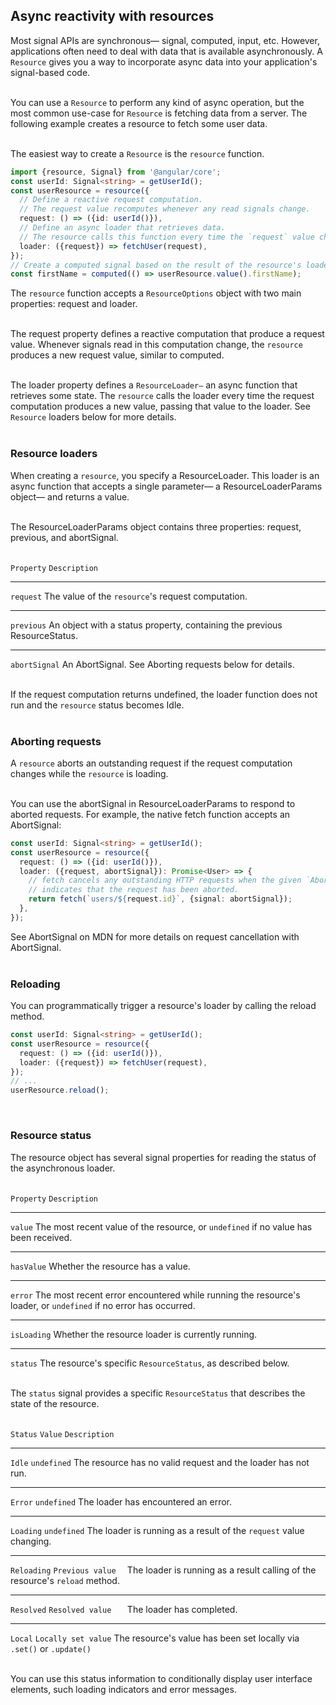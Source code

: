 ## Async reactivity with resources  
Most signal APIs are synchronous— signal, computed, input, etc. However, applications often need to deal with data that is available asynchronously. A ```Resource``` gives you a way to incorporate async data into your application's signal-based code.  
<br>

You can use a ```Resource``` to perform any kind of async operation, but the most common use-case for ```Resource``` is fetching data from a server. The following example creates a resource to fetch some user data.  
<br>

The easiest way to create a ```Resource``` is the ```resource``` function.  
```typescript
import {resource, Signal} from '@angular/core';
const userId: Signal<string> = getUserId();
const userResource = resource({
  // Define a reactive request computation.
  // The request value recomputes whenever any read signals change.
  request: () => ({id: userId()}),
  // Define an async loader that retrieves data.
  // The resource calls this function every time the `request` value changes.
  loader: ({request}) => fetchUser(request),
});
// Create a computed signal based on the result of the resource's loader function.
const firstName = computed(() => userResource.value().firstName);
```  
The ```resource``` function accepts a ```ResourceOptions``` object with two main properties: request and loader.  
<br>

The request property defines a reactive computation that produce a request value. Whenever signals read in this computation change, the ```resource``` produces a new request value, similar to computed.  
<br>

The loader property defines a ```ResourceLoader—``` an async function that retrieves some state. The ```resource``` calls the loader every time the request computation produces a new value, passing that value to the loader. See ```Resource``` loaders below for more details.  
<br>

### Resource loaders  
When creating a ```resource```, you specify a ResourceLoader. This loader is an async function that accepts a single parameter— a ResourceLoaderParams object— and returns a value.  
<br>

The ResourceLoaderParams object contains three properties: request, previous, and abortSignal.  
<br>

```Property```	```Description``` 

---  
```request```	The value of the ```resource```'s request computation.  

---  
```previous```	An object with a status property, containing the previous ResourceStatus.  

---  
```abortSignal```	An AbortSignal. See Aborting requests below for details.  
<br>

If the request computation returns undefined, the loader function does not run and the ```resource``` status becomes Idle.  
<br>

### Aborting requests  
A ```resource``` aborts an outstanding request if the request computation changes while the ```resource``` is loading.  
<br>

You can use the abortSignal in ResourceLoaderParams to respond to aborted requests. For example, the native fetch function accepts an AbortSignal:  
```typescript
const userId: Signal<string> = getUserId();
const userResource = resource({
  request: () => ({id: userId()}),
  loader: ({request, abortSignal}): Promise<User> => {
    // fetch cancels any outstanding HTTP requests when the given `AbortSignal`
    // indicates that the request has been aborted.
    return fetch(`users/${request.id}`, {signal: abortSignal});
  },
});
```  
See AbortSignal on MDN for more details on request cancellation with AbortSignal.  
<br>

### Reloading  
You can programmatically trigger a resource's loader by calling the reload method.  
```typescript
const userId: Signal<string> = getUserId();
const userResource = resource({
  request: () => ({id: userId()}),
  loader: ({request}) => fetchUser(request),
});
// ...
userResource.reload();
```  
<br>

### Resource status  
The resource object has several signal properties for reading the status of the asynchronous loader.  
<br>

```Property```	```Description``` 

---  
```value```	The most recent value of the resource, or ```undefined``` if no value has been received.

---  
```hasValue```		Whether the resource has a value.  

---  
```error```	The most recent error encountered while running the resource's loader, or ```undefined``` if no error has occurred.  

---  
```isLoading```	Whether the resource loader is currently running.   

---  
```status```		The resource's specific ```ResourceStatus```, as described below.  
<br>  

The ```status``` signal provides a specific ```ResourceStatus``` that describes the state of the resource.  
<br>

```Status```	```Value```   ```Description```    

---  
```Idle```  ```undefined```		The resource has no valid request and the loader has not run.  

---  
```Error```  ```undefined```		The loader has encountered an error.  

---  
```Loading```  ```undefined```		The loader is running as a result of the ```request``` value changing.  

---  
```Reloading```  ```Previous value	```	The loader is running as a result calling of the resource's ```reload``` method.  

---  
```Resolved```  ```Resolved value	```		The loader has completed.    

---  
```Local```  ```Locally set value```	The resource's value has been set locally via ```.set()``` or ```.update()```  
<br>

You can use this status information to conditionally display user interface elements, such loading indicators and error messages.